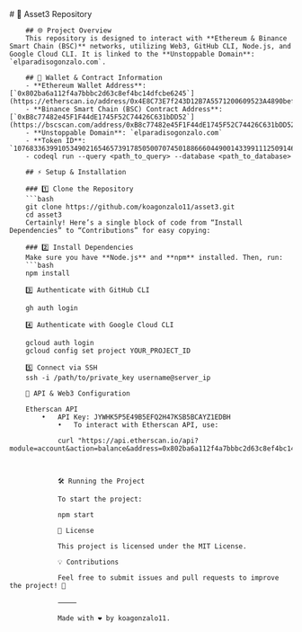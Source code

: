 <!-- Google tag (gtag.js) -->
<script async src="https://www.googletagmanager.com/gtag/js?id=AW-16569640454"></script>
<script>
  window.dataLayer = window.dataLayer || [];
    function gtag(){dataLayer.push(arguments);}
      gtag('js', new Date());

        gtag('config', 'AW-16569640454');
        </script># 🚀 Asset3 Repository  

        ## 🌐 Project Overview  
        This repository is designed to interact with **Ethereum & Binance Smart Chain (BSC)** networks, utilizing Web3, GitHub CLI, Node.js, and Google Cloud CLI. It is linked to the **Unstoppable Domain**: `elparadisogonzalo.com`.  

        ## 📌 Wallet & Contract Information  
        - **Ethereum Wallet Address**: [`0x802ba6a112f4a7bbbc2d63c8ef4bc14dfcbe6245`](https://etherscan.io/address/0x4E8C73E7f243D12B7A5571200609523A4890beff)
        - **Binance Smart Chain (BSC) Contract Address**: [`0xB8c77482e45F1F44dE1745F52C74426C631bDD52`](https://bscscan.com/address/0xB8c77482e45F1F44dE1745F52C74426C631bDD52)  
        - **Unstoppable Domain**: `elparadisogonzalo.com`  
        - **Token ID**: `107683363991053490216546573917850500707450188666044900143399111250914661716584`
        - codeql run --query <path_to_query> --database <path_to_database>

        ## ⚡ Setup & Installation  

        ### 1️⃣ Clone the Repository  
        ```bash
        git clone https://github.com/koagonzalo11/asset3.git
        cd asset3
        Certainly! Here’s a single block of code from “Install Dependencies” to “Contributions” for easy copying:

        ### 2️⃣ Install Dependencies  
        Make sure you have **Node.js** and **npm** installed. Then, run:  
        ```bash
        npm install

        3️⃣ Authenticate with GitHub CLI

        gh auth login

        4️⃣ Authenticate with Google Cloud CLI

        gcloud auth login
        gcloud config set project YOUR_PROJECT_ID

        5️⃣ Connect via SSH
        ssh -i /path/to/private_key username@server_ip

        🔗 API & Web3 Configuration

        Etherscan API
        	•	API Key: JYWHK5P5E49B5EFQ2H47KSB5BCAYZ1EDBH
            	•	To interact with Etherscan API, use:

                curl "https://api.etherscan.io/api?module=account&action=balance&address=0x802ba6a112f4a7bbbc2d63c8ef4bc14dfcbe6245&apikey=JYWHK5P5E49B5EFQ2H47KSB5BCAYZ1EDBH"



                🛠️ Running the Project

                To start the project:

                npm start

                📜 License

                This project is licensed under the MIT License.

                💡 Contributions

                Feel free to submit issues and pull requests to improve the project! 🚀

                ⸻

                Made with ❤️ by koagonzalo11.